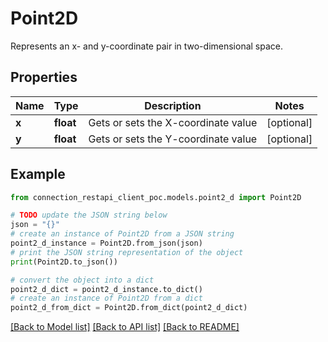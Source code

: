 # Point2D

Represents an x- and y-coordinate pair in two-dimensional space.

## Properties

Name | Type | Description | Notes
------------ | ------------- | ------------- | -------------
**x** | **float** | Gets or sets the X-coordinate value | [optional] 
**y** | **float** | Gets or sets the Y-coordinate value | [optional] 

## Example

```python
from connection_restapi_client_poc.models.point2_d import Point2D

# TODO update the JSON string below
json = "{}"
# create an instance of Point2D from a JSON string
point2_d_instance = Point2D.from_json(json)
# print the JSON string representation of the object
print(Point2D.to_json())

# convert the object into a dict
point2_d_dict = point2_d_instance.to_dict()
# create an instance of Point2D from a dict
point2_d_from_dict = Point2D.from_dict(point2_d_dict)
```
[[Back to Model list]](../README.md#documentation-for-models) [[Back to API list]](../README.md#documentation-for-api-endpoints) [[Back to README]](../README.md)


